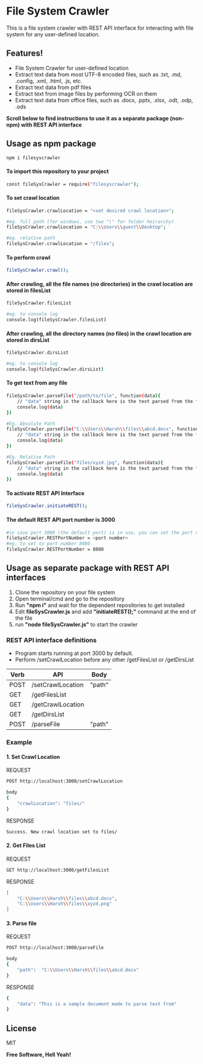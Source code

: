 # File System Crawler


This is a file system crawler with REST API interface for interacting with file system for any user-defined location.

## Features!

  - File System Crawler for user-defined location
  - Extract text data from most UTF-8 encoded files, such as .txt, .md, .config, .xml, .html, .js, etc.
  - Extract text data from pdf files
  - Extract text from image files by performing OCR on them
  - Extract text data from office files, such as .docx, .pptx, .xlsx, .odt, .odp, .ods

**Scroll below to find instructions to use it as a separate package (non-npm) with REST API interface**


## Usage as npm package
```sh
npm i filesyscrawler
```
#### To import this repository to your project

```sh
const fileSysCrawler = require("filesyscrawler");
```

#### To set crawl location
```sh
fileSysCrawler.crawlLocation = "<set desired crawl location>";

#eg. full path (for windows, use two "\" for folder heirarchy)
fileSysCrawler.crawlLocation = "C:\\Users\\guest\\Desktop";

#eg. relative path
fileSysCrawler.crawlLocation = "/files";
```

#### To perform crawl
```sh
fileSysCrawler.crawl();
```

#### After crawling, all the file names (no directories) in the crawl location are stored in filesList
```sh
fileSysCrawler.filesList

#eg. to console log
console.log(fileSysCrawler.filesList)
```

#### After crawling, all the directory names (no files) in the crawl location are stored in dirsList

```sh
fileSysCrawler.dirsList

#eg. to console log
console.log(fileSysCrawler.dirsList)
```

#### To get text from any file

```sh
fileSysCrawler.parseFile("/path/to/file", function(data){
	// "data" string in the callback here is the text parsed from the file passed in the first argument above
	console.log(data)
})

#Eg. Absolute Path
fileSysCrawler.parseFile("C:\\Users\\Harsh\\files\\abcd.docx", function(data){
	// "data" string in the callback here is the text parsed from the file passed in the first argument above
	console.log(data)
})

#Eg. Relative Path
fileSysCrawler.parseFile("files/xyzd.jpg", function(data){
	// "data" string in the callback here is the text parsed from the file passed in the first argument above
	console.log(data)
})

```

#### To activate REST API Interface
```sh
fileSysCrawler.initiateREST();
```

#### The default REST API port number is 3000
```sh
#in case port 3000 (the default port) is in use, you can set the port number manually before initiating REST API interface above
fileSysCrawler.RESTPortNumber = <port number>
#eg. to set to port number 8080
fileSysCrawler.RESTPortNumber = 8080
```

## Usage as separate package with REST API interfaces

1. Clone the repository on your file system
2. Open terminal/cmd and go to the repository
3. Run **"npm i"** and wait for the dependent repositories to get installed
4. Edit **fileSysCrawler.js** and add **"initiateREST();"** command at the end of the file
5. run **"node fileSysCrawler.js"** to start the crawler


### REST API interface definitions
- Program starts running at port 3000 by default.
- Perform /setCrawlLocation before any other /getFilesList or /getDirsList

| Verb | API | Body |
| ------ | ------ | ------ |
| POST | /setCrawlLocation | "path"
| GET | /getFilesList | 
| GET | /getCrawlLocation | 
| GET | /getDirsList | 
| POST | /parseFile | "path"


### Example
#### 1. Set Crawl Location

REQUEST

```sh
POST http://localhost:3000/setCrawlLocation 

body
{
	"crawlLocation": "files/"
}
```

RESPONSE

```sh
Success. New crawl location set to files/
```

#### 2. Get Files List
REQUEST

```sh
GET http://localhost:3000/getFilesList
```

RESPONSE

```sh
[
    "C:\\Users\\Harsh\\files\\abcd.docx",
	"C:\\Users\\Harsh\\files\\xyzd.png"
]
```

#### 3. Parse file
REQUEST

```sh
POST http://localhost:3000/parseFile

body
{
	"path":  "C:\\Users\\Harsh\\files\\abcd.docx"
}

```

RESPONSE

```sh
{
    "data": "This is a sample document made to parse text from"
}
```

License
----

MIT


**Free Software, Hell Yeah!**

